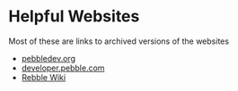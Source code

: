 # Helpful Websites

Most of these are links to archived versions of the websites

* [pebbledev.org](https://web.archive.org/web/20161207185405if_/http://www.pebbledev.org/)
* [developer.pebble.com](https://developer.rebble.io/developer.pebble.com/index.html)
* [Rebble Wiki](https://github.com/pebble-dev/wiki/wiki)